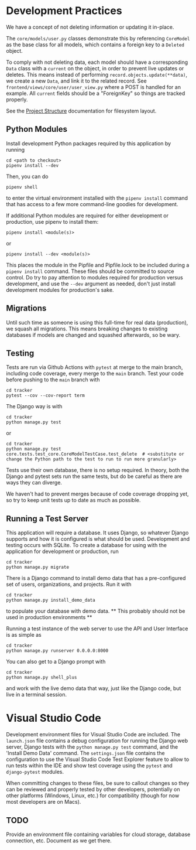 # Development Practices

We have a concept of not deleting information or updating it in-place.

The `core/models/user.py` classes demonstrate this by referencing `CoreModel` as the base class for all models, which contains a foreign key to a `Deleted` object.

To comply with not deleting data, each model should have a corresponding `Data` class with a `current` on the object, in order to prevent live updates or deletes. This means instead of performing `record.objects.update(**data)`, we create a new `Data`, and link it to the related record. See `frontend/views/core/user/user_view.py` where a POST is handled for an example. All `current` fields should be a "ForeignKey" so things are tracked properly.

See the [Project Structure](project_structure.md) documentation for filesystem layout.

## Python Modules

Install development Python packages required by this application by running

```shell
cd <path to checkout>
pipenv install --dev
```

Then, you can do

```shell
pipenv shell
```

to enter the virtual environment installed with the `pipenv install` command that has access to a few more command-line goodies for development.

If additional Python modules are required for either development or production, use pipenv to install them:

```shell
pipenv install <module(s)>
```

or

```shell
pipenv install --dev <module(s)>
```

This places the module in the Pipfile and Pipfile.lock to be included during a `pipenv install` command. These files should be committed to source control. Do try to pay attention to modules required for production versus development, and use the `--dev` argument as needed, don't just install development modules for production's sake.

## Migrations

Until such time as someone is using this full-time for real data (production), we squash all migrations. This means breaking changes to existing databases if models are changed and squashed afterwards, so be wary.

## Testing

Tests are run via Github Actions with `pytest` at merge to the main branch, including code coverage, every merge to the `main` branch. Test your code before pushing to the `main` branch with

```shell
cd tracker
pytest --cov --cov-report term
```

The Django way is with

```shell
cd tracker
python manage.py test
```

or

```shell
cd tracker
python manage.py test core.tests.test_core.CoreModelTestCase.test_delete  # <substitute or change the Python path to the test to run to run more granularly>
```

Tests use their own database, there is no setup required. In theory, both the Django and pytest sets run the same tests, but do be careful as there are ways they can diverge.

We haven't had to prevent merges because of code coverage dropping yet, so try to keep unit tests up to date as much as possible.

## Running a Test Server

This application will require a database. It uses Django, so whatever Django supports and how it is configured is what should be used. Development and testing occurs with SQLite. To create a database for using with the application for development or production, run

```shell
cd tracker
python manage.py migrate
```

There is a Django command to install demo data that has a pre-configured set of users, organizations, and projects. Run it with

```shell
cd tracker
python manage.py install_demo_data
```

to populate your database with demo data. ** This probably should not be used in production environments **

Running a test instance of the web server to use the API and User Interface is as simple as

```shell
cd tracker
python manage.py runserver 0.0.0.0:8000
```

You can also get to a Django prompt with

```shell
cd tracker
python manage.py shell_plus
```

and work with the live demo data that way, just like the Django code, but live in a terminal session.

# Visual Studio Code

Development environment files for Visual Studio Code are included. The `launch.json` file contains a debug configuration for running the Django web server, Django tests with the `python manage.py test` command, and the 'Install Demo Data' command. The `settings.json` file contains the configuration to use the Visual Studio Code Test Explorer feature to allow to run tests within the IDE and show test coverage using the `pytest` and `django-pytest` modules.

When committing changes to these files, be sure to callout changes so they can be reviewed and properly tested by other developers, potentially on other platforms (Windows, Linux, etc.) for compatibility (though for now most developers are on Macs).

## TODO

Provide an environment file containing variables for cloud storage, database connection, etc. Document as we get there.
